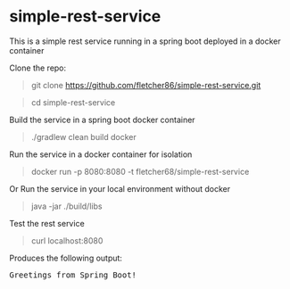 # simple-rest-service

This is a simple rest service running in a spring boot deployed in a docker container

Clone the repo:

> git clone https://github.com/fletcher86/simple-rest-service.git

> cd simple-rest-service

Build the service in a spring boot docker container
> ./gradlew clean build docker

Run the service in a docker container for isolation
> docker run -p 8080:8080 -t fletcher68/simple-rest-service

Or Run the service in your local environment without docker
> java -jar ./build/libs

Test the rest service

> curl localhost:8080

Produces the following output:

<pre>
Greetings from Spring Boot!
</pre>
